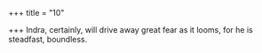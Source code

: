 +++
title = "10"

+++
Indra, certainly, will drive away great fear as it looms,
for he is steadfast, boundless.